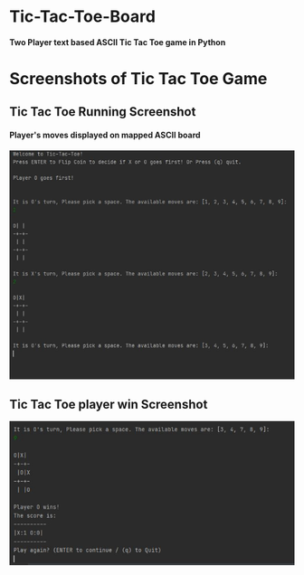 # Tic-Tac-Toe-Board
#### Two Player text based ASCII Tic Tac Toe game in Python
# Screenshots of Tic Tac Toe Game
## Tic Tac Toe Running Screenshot
#### Player's moves displayed on mapped ASCII board
![Tic Tac Toe Running](https://github.com/Meghan13/Tic-Tac-Toe-Board/blob/master/Screenshots/tic_tac_toe_running_screenshot.JPG?raw=true)
## Tic Tac Toe player win Screenshot
![Tic Tac Toe player win](https://github.com/Meghan13/Tic-Tac-Toe-Board/blob/master/Screenshots/tic_tac_toe_win_screenshot.JPG?raw=true)
